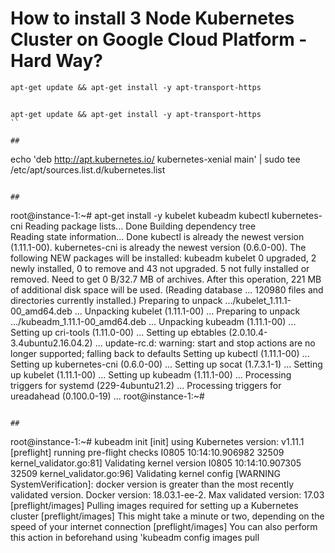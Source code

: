 # How to install 3 Node Kubernetes Cluster on Google Cloud Platform - Hard Way?

```
apt-get update && apt-get install -y apt-transport-https

```

##

```
apt-get update && apt-get install -y apt-transport-https
``

## 

```
echo 'deb http://apt.kubernetes.io/ kubernetes-xenial main' | sudo tee /etc/apt/sources.list.d/kubernetes.list
```

##

```
root@instance-1:~# apt-get install -y kubelet kubeadm kubectl kubernetes-cni
Reading package lists... Done
Building dependency tree       
Reading state information... Done
kubectl is already the newest version (1.11.1-00).
kubernetes-cni is already the newest version (0.6.0-00).
The following NEW packages will be installed:
  kubeadm kubelet
0 upgraded, 2 newly installed, 0 to remove and 43 not upgraded.
5 not fully installed or removed.
Need to get 0 B/32.7 MB of archives.
After this operation, 221 MB of additional disk space will be used.
(Reading database ... 120980 files and directories currently installed.)
Preparing to unpack .../kubelet_1.11.1-00_amd64.deb ...
Unpacking kubelet (1.11.1-00) ...
Preparing to unpack .../kubeadm_1.11.1-00_amd64.deb ...
Unpacking kubeadm (1.11.1-00) ...
Setting up cri-tools (1.11.0-00) ...
Setting up ebtables (2.0.10.4-3.4ubuntu2.16.04.2) ...
update-rc.d: warning: start and stop actions are no longer supported; falling back to defaults
Setting up kubectl (1.11.1-00) ...
Setting up kubernetes-cni (0.6.0-00) ...
Setting up socat (1.7.3.1-1) ...
Setting up kubelet (1.11.1-00) ...
Setting up kubeadm (1.11.1-00) ...
Processing triggers for systemd (229-4ubuntu21.2) ...
Processing triggers for ureadahead (0.100.0-19) ...
root@instance-1:~# 
```

##

```
root@instance-1:~# kubeadm init
[init] using Kubernetes version: v1.11.1
[preflight] running pre-flight checks
I0805 10:14:10.906982   32509 kernel_validator.go:81] Validating kernel version
I0805 10:14:10.907305   32509 kernel_validator.go:96] Validating kernel config
        [WARNING SystemVerification]: docker version is greater than the most recently validated version. Docker version: 18.03.1-ee-2. Max validated version: 17.03
[preflight/images] Pulling images required for setting up a Kubernetes cluster
[preflight/images] This might take a minute or two, depending on the speed of your internet connection
[preflight/images] You can also perform this action in beforehand using 'kubeadm config images pull
```

